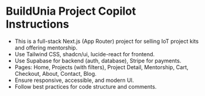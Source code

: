 <!-- Use this file to provide workspace-specific custom instructions to Copilot. For more details, visit https://code.visualstudio.com/docs/copilot/copilot-customization#_use-a-githubcopilotinstructionsmd-file -->

# BuildUnia Project Copilot Instructions

- This is a full-stack Next.js (App Router) project for selling IoT project kits and offering mentorship.
- Use Tailwind CSS, shadcn/ui, lucide-react for frontend.
- Use Supabase for backend (auth, database), Stripe for payments.
- Pages: Home, Projects (with filters), Project Detail, Mentorship, Cart, Checkout, About, Contact, Blog.
- Ensure responsive, accessible, and modern UI.
- Follow best practices for code structure and comments.
